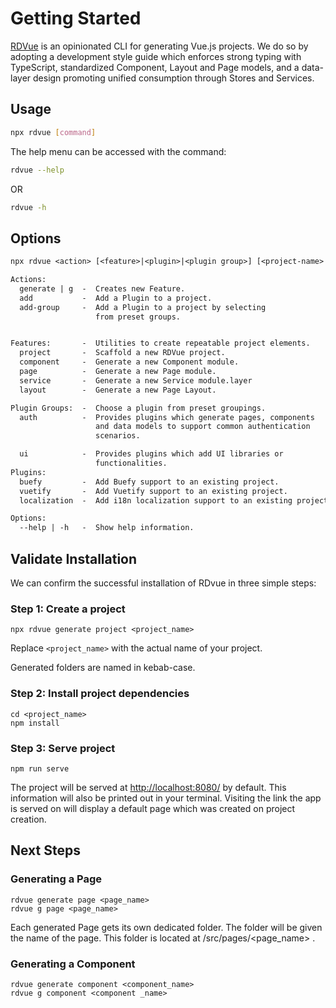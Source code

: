 # Getting Started

[RDVue](https://github.com/realdecoy/rdvue) is an opinionated CLI for generating Vue.js projects. We do so by adopting
a development style guide which enforces strong typing with TypeScript, standardized Component, Layout and Page models,
and a data-layer design promoting unified consumption through Stores and Services.

## Usage

```bash
npx rdvue [command]
```

The help menu can be accessed with the command:

```bash
rdvue --help
```
OR
```bash
rdvue -h
```

## Options

```txt
npx rdvue <action> [<feature>|<plugin>|<plugin group>] [<project-name>|<feature-name>]

Actions:
  generate | g  -  Creates new Feature.
  add           -  Add a Plugin to a project.
  add-group     -  Add a Plugin to a project by selecting
                   from preset groups.


Features:       -  Utilities to create repeatable project elements.
  project       -  Scaffold a new RDVue project.
  component     -  Generate a new Component module.
  page          -  Generate a new Page module.
  service       -  Generate a new Service module.layer
  layout        -  Generate a new Page Layout.

Plugin Groups:  -  Choose a plugin from preset groupings.
  auth          -  Provides plugins which generate pages, components 
                   and data models to support common authentication 
                   scenarios.

  ui            -  Provides plugins which add UI libraries or 
                   functionalities.
Plugins:
  buefy         -  Add Buefy support to an existing project.
  vuetify       -  Add Vuetify support to an existing project.
  localization  -  Add i18n localization support to an existing project.

Options:
  --help | -h   -  Show help information.
```


## Validate Installation

We can confirm the successful installation of RDvue in three simple steps:

### Step 1: Create a project

```
npx rdvue generate project <project_name>
```

Replace `<project_name>` with the actual name of your project.

Generated folders are named in kebab-case.

### Step 2: Install project dependencies

```
cd <project_name>
npm install
```

### Step 3: Serve project

```
npm run serve
```

The project will be served at [http://localhost:8080/](http://localhost:8080/) by default. This information will also be printed out in your terminal. Visiting the link the app is served on will display a default page which was created on project creation.

## Next Steps

### Generating a Page

```
rdvue generate page <page_name>
rdvue g page <page_name>
```

Each generated Page gets its own dedicated folder. The folder will be given the name of the page. This folder is located at /src/pages/<page\_name> .

### Generating a Component

```
rdvue generate component <component_name>
rdvue g component <component _name>
```